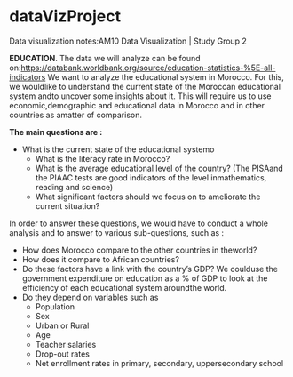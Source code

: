 # dataVizProject

Data visualization notes:AM10 Data Visualization | Study Group 2

**EDUCATION**. The   data   we   will   analyze   can   be   found   on:https://databank.worldbank.org/source/education-statistics-%5E-all-indicators We want to analyze the educational system in Morocco.  For this, we wouldlike to understand the current state of the Moroccan educational system andto uncover some insights about it. This will require us to use economic,demographic and educational data in Morocco and in other countries as amatter of comparison.

**The main questions are :** 
* What is the current state of the educational systemo
  * What is the literacy rate in Morocco?
  * What is the average educational level of the country? (The PISAand  the  PIAAC  tests  are  good   indicators  of  the  level   inmathematics, reading and science)
  * What significant factors should we focus on to ameliorate the current situation?

In order to answer these questions, we would have to conduct a whole analysis and to answer to various sub-questions, such as : 
* How does Morocco compare to the other countries in theworld? 
* How does it compare to African countries?
* Do these factors have a link with the country’s GDP? We coulduse the government expenditure on education as a % of GDP to look at the efficiency of each educational system aroundthe world.
* Do they depend on variables such as 
  * Population
  * Sex
  * Urban or Rural
  * Age
  * Teacher salaries
  * Drop-out rates 
  * Net enrollment rates in primary, secondary, uppersecondary school
